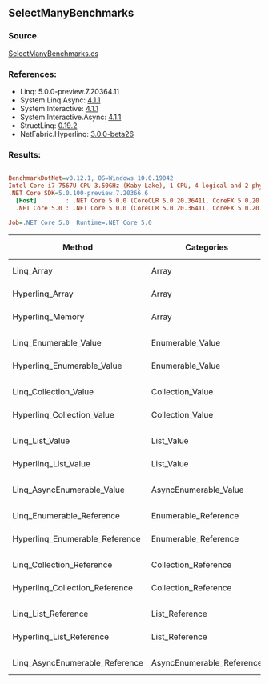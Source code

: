 ﻿## SelectManyBenchmarks

### Source
[SelectManyBenchmarks.cs](../NetFabric.Hyperlinq.Benchmarks/Benchmarks/SelectManyBenchmarks.cs)

### References:
- Linq: 5.0.0-preview.7.20364.11
- System.Linq.Async: [4.1.1](https://www.nuget.org/packages/System.Linq.Async/4.1.1)
- System.Interactive: [4.1.1](https://www.nuget.org/packages/System.Interactive/4.1.1)
- System.Interactive.Async: [4.1.1](https://www.nuget.org/packages/System.Interactive.Async/4.1.1)
- StructLinq: [0.19.2](https://www.nuget.org/packages/StructLinq/0.19.2)
- NetFabric.Hyperlinq: [3.0.0-beta26](https://www.nuget.org/packages/NetFabric.Hyperlinq/3.0.0-beta26)

### Results:
``` ini

BenchmarkDotNet=v0.12.1, OS=Windows 10.0.19042
Intel Core i7-7567U CPU 3.50GHz (Kaby Lake), 1 CPU, 4 logical and 2 physical cores
.NET Core SDK=5.0.100-preview.7.20366.6
  [Host]        : .NET Core 5.0.0 (CoreCLR 5.0.20.36411, CoreFX 5.0.20.36411), X64 RyuJIT
  .NET Core 5.0 : .NET Core 5.0.0 (CoreCLR 5.0.20.36411, CoreFX 5.0.20.36411), X64 RyuJIT

Job=.NET Core 5.0  Runtime=.NET Core 5.0  

```
|                         Method |                Categories | Count |      Mean |     Error |    StdDev | Ratio |  Gen 0 | Gen 1 | Gen 2 | Allocated |
|------------------------------- |-------------------------- |------ |----------:|----------:|----------:|------:|-------:|------:|------:|----------:|
|                     Linq_Array |                     Array |   100 |  3.485 μs | 0.0168 μs | 0.0149 μs |  1.00 | 1.9531 |     - |     - |    4096 B |
|                Hyperlinq_Array |                     Array |   100 |  1.352 μs | 0.0064 μs | 0.0060 μs |  0.39 |      - |     - |     - |         - |
|               Hyperlinq_Memory |                     Array |   100 |  1.447 μs | 0.0082 μs | 0.0077 μs |  0.42 |      - |     - |     - |         - |
|                                |                           |       |           |           |           |       |        |       |       |           |
|          Linq_Enumerable_Value |          Enumerable_Value |   100 |  4.061 μs | 0.0367 μs | 0.0325 μs |  1.00 | 1.9531 |     - |     - |    4096 B |
|     Hyperlinq_Enumerable_Value |          Enumerable_Value |   100 |  1.389 μs | 0.0074 μs | 0.0070 μs |  0.34 |      - |     - |     - |         - |
|                                |                           |       |           |           |           |       |        |       |       |           |
|          Linq_Collection_Value |          Collection_Value |   100 |  3.829 μs | 0.0247 μs | 0.0219 μs |  1.00 | 1.9531 |     - |     - |    4096 B |
|     Hyperlinq_Collection_Value |          Collection_Value |   100 |  1.396 μs | 0.0099 μs | 0.0093 μs |  0.36 |      - |     - |     - |         - |
|                                |                           |       |           |           |           |       |        |       |       |           |
|                Linq_List_Value |                List_Value |   100 |  3.782 μs | 0.0280 μs | 0.0262 μs |  1.00 | 1.9569 |     - |     - |    4096 B |
|           Hyperlinq_List_Value |                List_Value |   100 |  1.396 μs | 0.0125 μs | 0.0117 μs |  0.37 |      - |     - |     - |         - |
|                                |                           |       |           |           |           |       |        |       |       |           |
|     Linq_AsyncEnumerable_Value |     AsyncEnumerable_Value |   100 | 14.200 μs | 0.0706 μs | 0.0626 μs |  1.00 | 2.3804 |     - |     - |    4984 B |
|                                |                           |       |           |           |           |       |        |       |       |           |
|      Linq_Enumerable_Reference |      Enumerable_Reference |   100 |  3.786 μs | 0.0196 μs | 0.0163 μs |  1.00 | 1.9569 |     - |     - |    4096 B |
| Hyperlinq_Enumerable_Reference |      Enumerable_Reference |   100 |  1.614 μs | 0.0078 μs | 0.0069 μs |  0.43 | 0.0153 |     - |     - |      32 B |
|                                |                           |       |           |           |           |       |        |       |       |           |
|      Linq_Collection_Reference |      Collection_Reference |   100 |  3.604 μs | 0.0268 μs | 0.0238 μs |  1.00 | 1.9569 |     - |     - |    4096 B |
| Hyperlinq_Collection_Reference |      Collection_Reference |   100 |  1.617 μs | 0.0088 μs | 0.0082 μs |  0.45 | 0.0153 |     - |     - |      32 B |
|                                |                           |       |           |           |           |       |        |       |       |           |
|            Linq_List_Reference |            List_Reference |   100 |  3.595 μs | 0.0136 μs | 0.0120 μs |  1.00 | 1.9569 |     - |     - |    4096 B |
|       Hyperlinq_List_Reference |            List_Reference |   100 |  1.410 μs | 0.0057 μs | 0.0053 μs |  0.39 |      - |     - |     - |         - |
|                                |                           |       |           |           |           |       |        |       |       |           |
| Linq_AsyncEnumerable_Reference | AsyncEnumerable_Reference |   100 | 13.991 μs | 0.0825 μs | 0.0772 μs |  1.00 | 2.3804 |     - |     - |    4984 B |
